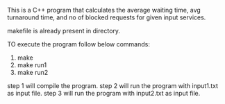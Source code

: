 This is a C++ program that calculates the average waiting time, avg turnaround time, and no of blocked requests for given input services.

makefile is already present in directory. 

TO execute the program follow below commands:
1. make
2. make run1
3. make run2

step 1 will compile the program.
step 2 will run the program with input1.txt as input file.
step 3 will run the program with input2.txt as input file.